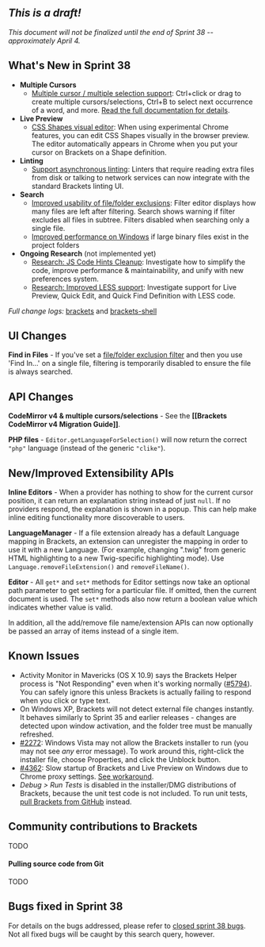 _This is a draft!_
--------------------
_This document will not be finalized until the end of Sprint 38 -- approximately April 4._

What's New in Sprint 38
-----------------------
* **Multiple Cursors**
    * [Multiple cursor / multiple selection support](https://trello.com/c/g58aNzCz/1187-finish-multiple-selection-multiple-cursor-support): Ctrl+click or drag to create multiple cursors/selections, Ctrl+B to select next occurrence of a word, and more. [Read the full documentation for details](https://github.com/adobe/brackets/wiki/Working-with-Multiple-Selections).
* **Live Preview**
    * [CSS Shapes visual editor](https://trello.com/c/iUHklzZB/1145-shapes-editor-extension-integrate-into-brackets): When using experimental Chrome features, you can edit CSS Shapes visually in the browser preview. The editor automatically appears in Chrome when you put your cursor on Brackets on a Shape definition.
* **Linting**
    * [Support asynchronous linting](https://github.com/adobe/brackets/pull/6530): Linters that require reading extra files from disk or talking to network services can now integrate with the standard Brackets linting UI.
* **Search**
    * [Improved usability of file/folder exclusions](https://github.com/adobe/brackets/pull/7400): Filter editor displays how many files are left after filtering. Search shows warning if filter excludes all files in subtree. Filters disabled when searching only a single file.
    * [Improved performance on Windows](https://github.com/adobe/brackets/pull/7290) if large binary files exist in the project folders
* **Ongoing Research** (not implemented yet)
    * [Research: JS Code Hints Cleanup](https://trello.com/c/heHZlATB/1158-research-js-code-hints-cleanup): Investigate how to simplify the code, improve performance & maintainability, and unify with new preferences system.
    * [Research: Improved LESS support](https://trello.com/c/qv5gTqXp/1163-s-research-early-less-support): Investigate support for Live Preview, Quick Edit, and Quick Find Definition with LESS code.


_Full change logs:_ [brackets](https://github.com/adobe/brackets/compare/sprint-37...sprint-38#commits_bucket) and [brackets-shell](https://github.com/adobe/brackets-shell/compare/sprint-37...sprint-38#commits_bucket)


UI Changes
----------
**Find in Files** - If you've set a [file/folder exclusion filter](https://github.com/adobe/brackets/wiki/Using-File-Filters) and then you use 'Find In...' on a single file, filtering is temporarily disabled to ensure the file is always searched.


API Changes
-----------
**CodeMirror v4 & multiple cursors/selections** - See the **[[Brackets CodeMirror v4 Migration Guide]]**.

**PHP files** - `Editor.getLanguageForSelection()` will now return the correct `"php"` language (instead of the generic `"clike"`).

New/Improved Extensibility APIs
-------------------------------
**Inline Editors** - When a provider has nothing to show for the current cursor position, it can return an explanation string instead of just `null`. If no providers respond, the explanation is shown in a popup. This can help make inline editing functionality more discoverable to users.

**LanguageManager** - If a file extension already has a default Language mapping in Brackets, an extension can unregister the mapping in order to use it with a new Language. (For example, changing ".twig" from generic HTML highlighting to a new Twig-specific highlighting mode). Use `Language.removeFileExtension()` and `removeFileName()`.

**Editor** - All `get*` and `set*` methods for Editor settings now take an optional path parameter to get setting for a particular file. If omitted, then the current document is used. The `set*` methods also now return a boolean value which indicates whether value is valid.

In addition, all the add/remove file name/extension APIs can now optionally be passed an array of items instead of a single item.


Known Issues
------------
* Activity Monitor in Mavericks (OS X 10.9) says the Brackets Helper process is "Not Responding" even when it's working normally ([#5794](https://github.com/adobe/brackets/issues/5794)). You can safely ignore this unless Brackets is actually failing to respond when you click or type text.
* On Windows XP, Brackets will not detect external file changes instantly. It behaves similarly to Sprint 35 and earlier releases - changes are detected upon window activation, and the folder tree must be manually refreshed.
* [#2272](https://github.com/adobe/brackets/issues/2272): Windows Vista may not allow the Brackets installer to run (you may not see _any_ error message). To work around this, right-click the installer file, choose Properties, and click the Unblock button.
* [#4362](https://github.com/adobe/brackets/issues/4362): Slow startup of Brackets and Live Preview on Windows due to Chrome proxy settings. [See workaround](https://support.google.com/chrome/answer/106010?hl=en).
* _Debug > Run Tests_ is disabled in the installer/DMG distributions of Brackets, because the unit test code is not included. To run unit tests, [pull Brackets from GitHub](https://github.com/adobe/brackets/wiki/How-to-Hack-on-Brackets#wiki-getcode) instead.


Community contributions to Brackets
-----------------------------------
TODO

#### Pulling source code from Git
TODO

Bugs fixed in Sprint 38
-----------------------
For details on the bugs addressed, please refer to [closed sprint 38 bugs](https://github.com/adobe/brackets/issues?labels=&milestone=25&state=closed). Not all fixed bugs will be caught by this search query, however.